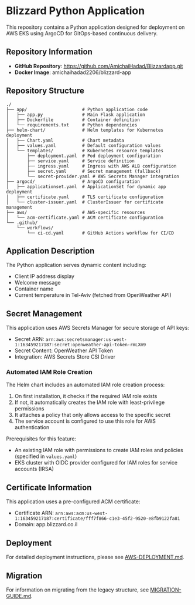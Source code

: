 # Blizzard Python Application

This repository contains a Python application designed for deployment on AWS EKS using ArgoCD for GitOps-based continuous delivery.

## Repository Information

- **GitHub Repository**: https://github.com/AmichaiHadad/Blizzardapp.git
- **Docker Image**: amichaihadad2206/blizzard-app

## Repository Structure

```
./
├── app/                     # Python application code
│   ├── app.py               # Main Flask application
│   ├── Dockerfile           # Container definition
│   └── requirements.txt     # Python dependencies
├── helm-chart/              # Helm templates for Kubernetes deployment
│   ├── Chart.yaml           # Chart metadata
│   ├── values.yaml          # Default configuration values
│   └── templates/           # Kubernetes resource templates
│       ├── deployment.yaml  # Pod deployment configuration
│       ├── service.yaml     # Service definition
│       ├── ingress.yaml     # Ingress with AWS ALB configuration
│       ├── secret.yaml      # Secret management (fallback)
│       └── secret-provider.yaml # AWS Secrets Manager integration
├── argocd/                  # ArgoCD configuration
│   ├── applicationset.yaml  # ApplicationSet for dynamic app deployment
│   ├── certificate.yaml     # TLS certificate configuration
│   └── cluster-issuer.yaml  # ClusterIssuer for certificate management
├── aws/                     # AWS-specific resources
│   └── acm-certificate.yaml # ACM certificate configuration
└── .github/
    └── workflows/
        └── ci-cd.yaml       # GitHub Actions workflow for CI/CD
```

## Application Description

The Python application serves dynamic content including:
- Client IP address display
- Welcome message
- Container name
- Current temperature in Tel-Aviv (fetched from OpenWeather API)

## Secret Management

This application uses AWS Secrets Manager for secure storage of API keys:
- Secret ARN: `arn:aws:secretsmanager:us-west-1:163459217187:secret:openweather-api-token-rmLXm9`
- Secret Content: OpenWeather API Token
- Integration: AWS Secrets Store CSI Driver

### Automated IAM Role Creation

The Helm chart includes an automated IAM role creation process:
1. On first installation, it checks if the required IAM role exists
2. If not, it automatically creates the IAM role with least-privilege permissions
3. It attaches a policy that only allows access to the specific secret
4. The service account is configured to use this role for AWS authentication

Prerequisites for this feature:
- An existing IAM role with permissions to create IAM roles and policies (specified in `values.yaml`)
- EKS cluster with OIDC provider configured for IAM roles for service accounts (IRSA)

## Certificate Information

This application uses a pre-configured ACM certificate:
- Certificate ARN: `arn:aws:acm:us-west-1:163459217187:certificate/fff7f866-c1e3-45f2-9520-e8fb9122fa81`
- Domain: app.blizzard.co.il

## Deployment

For detailed deployment instructions, please see [AWS-DEPLOYMENT.md](./AWS-DEPLOYMENT.md).

## Migration

For information on migrating from the legacy structure, see [MIGRATION-GUIDE.md](./MIGRATION-GUIDE.md). 
